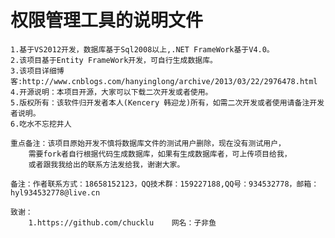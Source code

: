 # 权限管理工具的说明文件
	1.基于VS2012开发，数据库基于Sql2008以上,.NET FrameWork基于V4.0。
	2.该项目基于Entity FrameWork开发，可自行生成数据库。
	3.该项目详细博客:http://www.cnblogs.com/hanyinglong/archive/2013/03/22/2976478.html
	4.开源说明：本项目开源，大家可以下载二次开发或者使用。
	5.版权所有：该软件归开发者本人(Kencery 韩迎龙)所有，如需二次开发或者使用请备注开发者说明。
	6.吃水不忘挖井人
	
	重点备注：该项目原始开发不慎将数据库文件的测试用户删除，现在没有测试用户，
		需要fork者自行根据代码生成数据库，如果有生成数据库者，可上传项目给我，
		或者跟我我给出的联系方法发给我，谢谢大家。

	备注：作者联系方式：18658152123，QQ技术群：159227188,QQ号：934532778，邮箱：hyl934532778@live.cn
	
	致谢：
		1.https://github.com/chucklu    网名：子非鱼